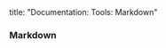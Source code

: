 <frontmatter>
title: "Documentation: Tools: Markdown"
</frontmatter>

<link rel="stylesheet" href="{{baseUrl}}/css/textbook.css">

<div class="website-content" id="all">


<div id="title">

### Markdown
</div>

<div id="main">

<include src="./what/embed.md" boilerplate  />
<include src="./how/embed.md" boilerplate  />

</div>
</div>